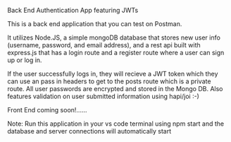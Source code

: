 Back End Authentication App featuring JWTs

This is a back end application that you can test on Postman.

It utilizes Node.JS, a simple mongoDB database that stores new user info (username, password, and email address), and a rest api built with express.js that has a login route and a register route where a user can sign up or log in.

If the user successfully logs in, they will recieve a JWT token which they can use an pass in headers to get to the posts route which is a private route. All user passwords are encrypted and stored in the Mongo DB. Also features validation on user submitted information using hapi/joi :-)

Front End coming soon!......

Note: Run this application in your vs code terminal using npm start and the database and server connections will automatically start
